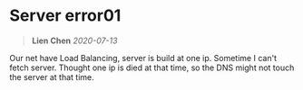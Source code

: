 # Server error01
> **Lien Chen** *2020-07-13*

Our net have Load Balancing, server is build at one ip. Sometime I can't fetch server.
Thought one ip is died at that time, so the DNS might not touch the server at that time.